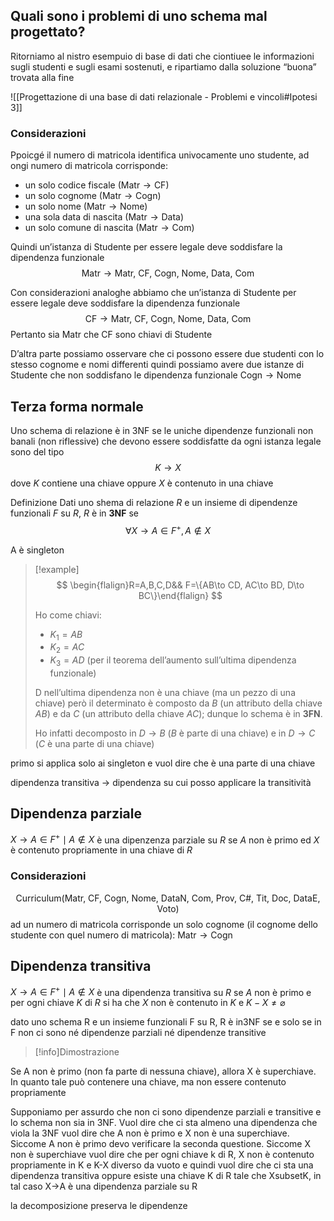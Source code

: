 ## Quali sono i problemi di uno schema mal progettato?
Ritorniamo al nistro esempuio di base di dati che ciontiuee le informazioni sugli studenti e sugli esami sostenuti, e ripartiamo dalla soluzione “buona” trovata alla fine

![[Progettazione di una base di dati relazionale - Problemi e vincoli#Ipotesi 3]]
### Considerazioni
Ppoicgé il numero di matricola identifica univocamente uno studente, ad ongi numero di matricola corrisponde:
- un solo codice fiscale ($\text{Matr}\to \text{CF}$)
- un solo cognome ($\text{Matr}\to \text{Cogn}$)
- un solo nome ($\text{Matr}\to \text{Nome}$)
- una sola data di nascita ($\text{Matr}\to \text{Data}$)
- un solo comune di nascita ($\text{Matr} \to \text{Com}$)

Quindi un’istanza di Studente per essere legale deve soddisfare la dipendenza funzionale
$$
\text{Matr}\to \text{Matr, CF, Cogn, Nome, Data, Com}
$$

Con considerazioni analoghe abbiamo che un’istanza di Studente per essere legale deve soddisfare la dipendenza funzionale
$$
\text{CF}\to \text{Matr, CF, Cogn, Nome, Data, Com}
$$
Pertanto sia $\text{Matr}$ che $\text{CF}$ sono chiavi di $\text{Studente}$

D’altra parte possiamo osservare che ci possono essere due studenti con lo stesso cognome e nomi differenti quindi possiamo avere due istanze di $\text{Studente}$ che non soddisfano le dipendenza funzionale $\text{Cogn}\to \text{Nome}$

## Terza forma normale
Uno schema di relazione è in 3NF se le uniche dipendenze funzionali non banali (non riflessive) che devono essere soddisfatte da ogni istanza legale sono del tipo
$$
K\to X
$$
dove $K$ contiene una chiave oppure $X$ è contenuto in una chiave

Definizione
Dati uno shema di relazione $R$ e un insieme di dipendenze funzionali $F$ su $R$, $R$ è in **3NF** se
$$
\forall X\to A\in F^+, A\not\in X
$$

A è singleton

>[!example]
>$$
\begin{flalign}R=A,B,C,D&& F=\{AB\to CD, AC\to BD, D\to BC\}\end{flalign}
>$$
>
>Ho come chiavi:
>- $K_{1}=AB$
>- $K_{2}=AC$
>- $K_{3}=AD$ (per il teorema dell’aumento sull’ultima dipendenza funzionale)
>
>
>D nell’ultima dipendenza non è una chiave (ma un pezzo di una chiave) però il determinato è composto da $B$ (un attributo della chiave $AB$) e da $C$ (un attributo della chiave $AC$); dunque lo schema è in **3FN**.
>
>Ho infatti decomposto in $D\to B$ ($B$ è parte di una chiave) e in $D\to C$ ($C$ è una parte di una chiave)
>


primo si applica solo ai singleton e vuol dire che è una parte di una chiave

dipendenza transitiva → dipendenza su cui posso applicare la transitività

## Dipendenza parziale
$X\to A\in F^+\mid A \not\in X$ è una dipenzenza parziale su $R$ se $A$ non è primo ed $X$ è contenuto propriamente in una chiave di $R$

### Considerazioni
$$
\text{Curriculum}(\text{Matr, CF, Cogn, Nome, DataN, Com, Prov, C\#, Tit, Doc, DataE, Voto})
$$
ad un numero di matricola corrisponde un solo cognome (il cognome dello studente con quel numero di matricola): $\text{Matr}\to \text{Cogn}$

## Dipendenza transitiva
$X\to A\in F^+\mid A\not\in X$ è una dipendenza transitiva su $R$ se $A$ non è primo e per ogni chiave $K$ di $R$ si ha che $X$ non è contenuto in $K$ e $K-X \neq \varnothing$


dato uno schema R e un insieme funzionali F su R, R è in3NF se e solo se in F non ci sono né dipendenze parziali né dipendenze transitive
>[!info]Dimostrazione

Se A non è primo (non fa parte di nessuna chiave), allora X è superchiave. In quanto tale può contenere una chiave, ma non essere contenuto propriamente


Supponiamo per assurdo che non ci sono dipendenze parziali e transitive e lo schema non sia in 3NF. Vuol dire che ci sta almeno una dipendenza che viola la 3NF vuol dire che A non è primo e X non è una superchiave. Siccome A non è primo devo verificare la seconda questione.
Siccome X non è superchiave vuol dire che per ogni chiave k di R, X non è contenuto propriamente in K e K-X diverso da vuoto e quindi vuol dire che ci sta una dipendenza transitiva oppure esiste una chiave K di R tale che XsubsetK, in tal caso X→A è una dipendenza parziale su R 


la decomposizione preserva le dipendenze